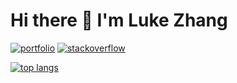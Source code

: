 # Hi there 👋 I'm Luke Zhang

<p>
  <a href="https://luke-zhang-04.github.io" target="_blank" rel="noopener noreferrer"><img src="https://img.shields.io/website?label=Portfolio&logo=github&style=for-the-badge&url=https%3A%2F%2Fluke-zhang-04.github.io" alt="portfolio"/></a> 
    <a href="https://stackoverflow.com/users/12370337/luke-zhang-04" target="_blank" rel="noopener noreferrer"><img src="https://img.shields.io/badge/Stackoverflow-luke--zhang--04-orange?style=for-the-badge&logo=stackoverflow" alt="stackoverflow"/></a> 
<!--   <a href="https://www.npmjs.com/~luke-zhang-04" target="_blank" rel="noopener noreferrer"><img src="https://img.shields.io/badge/NPM-luke--zhang--04-red?style=for-the-badge&logo=npm" alt="NPM"/></a>  -->
<!--   <a href="https://twitter.com/Luke_zhang_04" target="_blank" rel="noopener noreferrer"><img src="https://img.shields.io/badge/Twitter-%40Luke__zhang__04-blue?style=for-the-badge&logo=twitter" alt="Twitter"/></a>  -->
</p>

<a href="https://github.com/anuraghazra/github-readme-stats" target="_blank" rel="noopener noreferrer"><img src="https://github-readme-stats.vercel.app/api/top-langs?username=Luke-zhang-04&theme=tokyonight&hide_border=true&layout=compact&exclude_repo=Anarchy,kk-cabinets-admin,ICS4UI&hide=html&langs_count=6&bg_color=0d1117" alt="top langs"/></a>
